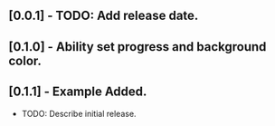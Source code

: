 ## [0.0.1] - TODO: Add release date.
## [0.1.0] - Ability set progress and background color.
## [0.1.1] - Example Added.

* TODO: Describe initial release.
